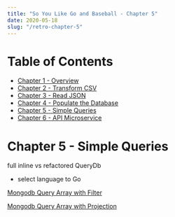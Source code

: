 ```yaml
---
title: "So You Like Go and Baseball - Chapter 5"
date: 2020-05-18
slug: "/retro-chapter-5"
---
```


# Table of Contents

- [Chapter 1 - Overview](https://github.com/dmh2000/retrosheet/blob/main/doc/retro-chapter-1/index.md)
- [Chapter 2 - Transform CSV](https://github.com/dmh2000/retrosheet/blob/main/doc/retro-chapter-2/index.md)
- [Chapter 3 - Read JSON](https://github.com/dmh2000/retrosheet/blob/main/doc/retro-chapter-3/index.md)
- [Chapter 4 - Populate the Database](https://github.com/dmh2000/retrosheet/blob/main/doc/retro-chapter-4/index.md)
- [Chapter 5 - Simple Queries](https://github.com/dmh2000/retrosheet/blob/main/doc/retro-chapter-5/index.md)
- [Chapter 6 - API Microservice](https://github.com/dmh2000/retrosheet/blob/main/doc/retro-chapter-6/index.md)

# Chapter 5 - Simple Queries

full inline vs refactored QueryDb

- select language to Go

[Mongodb Query Array with Filter](https://docs.mongodb.com/manual/tutorial/query-arrays/)

[Mongodb Query Array with Projection](https://docs.mongodb.com/manual/tutorial/project-fields-from-query-results/)

